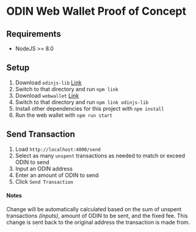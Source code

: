 # ODIN Web Wallet Proof of Concept

## Requirements
* NodeJS >= 8.0

## Setup
1) Download `odinjs-lib` [Link](https://github.com/Manbearpixel/odinjs-lib)
2) Switch to that directory and run `npm link`
3) Download `webwallet` [Link](https://github.com/Manbearpixel/odin-webwallet-poc)
4) Switch to that directory and run `npm link odinjs-lib`
5) Install other dependencies for this project with `npm install`
6) Run the web wallet with `npm run start`

## Send Transaction
1) Load `http://localhost:4000/send`
2) Select as many `unspent` transactions as needed to match or exceed ODIN to send
3) Input an ODIN address
4) Enter an amount of ODIN to send
5) Click `Send Transaction`

#### Notes
Change will be automatically calculated based on the sum of unspent transactions _(inputs)_, amount of ODIN to be sent, and the fixed fee. This change is sent back to the original address the transaction is made from.
